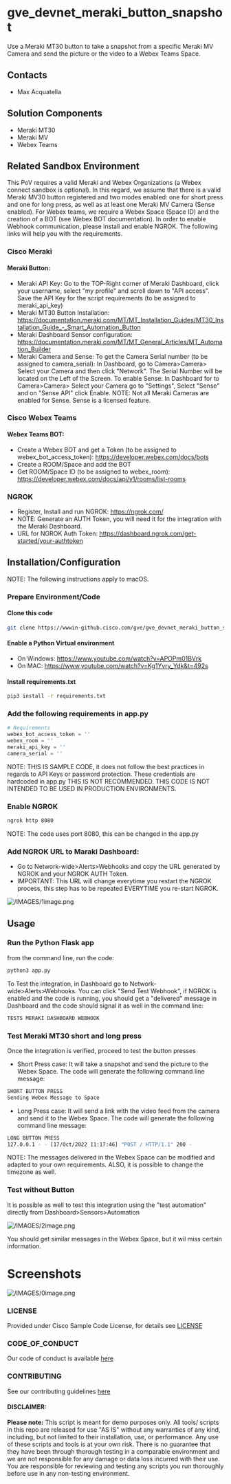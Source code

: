 # gve_devnet_meraki_button_snapshot
Use a Meraki MT30 button to take a snapshot from a specific Meraki MV Camera and send the picture or the video to a Webex Teams Space.

## Contacts
* Max Acquatella

## Solution Components
* Meraki MT30
* Meraki MV
* Webex Teams

## Related Sandbox Environment
This PoV requires a valid Meraki and Webex Organizations (a Webex connect sandbox is optional). In this regard, we assume that there is 
a valid Meraki MV30 button registered and two modes enabled: one for short press and one for long press, as well as at
least one Meraki MV Camera (Sense enabled). For Webex teams, we require a Webex Space (Space ID) and the creation of a BOT (see 
Webex BOT documentation). In order to enable Webhook communication, please install and enable NGROK. The following links 
will help you with the requirements. 

### Cisco Meraki
#### Meraki Button: 
* Meraki API Key:
Go to the TOP-Right corner of Meraki Dashboard, click your username, select "my profile" and scroll down to "API access". Save the API Key for the script requirements (to be assigned to meraki_api_key)
* Meraki MT30 Button Installation:
https://documentation.meraki.com/MT/MT_Installation_Guides/MT30_Installation_Guide_-_Smart_Automation_Button
* Meraki Dashboard Sensor configuration:
https://documentation.meraki.com/MT/MT_General_Articles/MT_Automation_Builder
* Meraki Camera and Sense:
To get the Camera Serial number (to be assigned to camera_serial): In Dashboard, go to Camera>Camera> Select your Camera and then click "Network". The Serial Number will be located on the Left of the Screen.
To enable Sense: In Dashboard for to Camera>Camera> Select your Camera go to "Settings", Select "Sense" and on "Sense API" click Enable. 
NOTE: Not all Meraki Cameras are enabled for Sense. Sense is a licensed feature. 

### Cisco Webex Teams
#### Webex Teams BOT:
* Create a Webex BOT and get a Token (to be assigned to webex_bot_access_token):
https://developer.webex.com/docs/bots
* Create a ROOM/Space and add the BOT
* Get ROOM/Space ID (to be assigned to webex_room):
https://developer.webex.com/docs/api/v1/rooms/list-rooms

### NGROK
* Register, Install and run NGROK:
https://ngrok.com/
* NOTE: Generate an AUTH Token, you will need it for the integration with the Meraki Dashboard.
* URL for NGROK Auth Token: https://dashboard.ngrok.com/get-started/your-authtoken


## Installation/Configuration
NOTE: The following instructions apply to macOS.

### Prepare Environment/Code
#### Clone this code
```bash
git clone https://wwwin-github.cisco.com/gve/gve_devnet_meraki_button_snapshot.git
```

#### Enable a Python Virtual environment
* On Windows: https://www.youtube.com/watch?v=APOPm01BVrk
* On MAC: https://www.youtube.com/watch?v=Kg1Yvry_Ydk&t=492s

#### Install requirements.txt
```bash
pip3 install -r requirements.txt
```

### Add the following requirements in app.py

```python
# Requirements
webex_bot_access_token = ''
webex_room = ''
meraki_api_key = ''
camera_serial = ''

```
NOTE: THIS IS SAMPLE CODE, it does not follow the best practices in regards to API Keys or password protection. 
These credentials are hardcoded in app.py THIS IS NOT RECOMMENDED.
THIS CODE IS NOT INTENDED TO BE USED IN PRODUCTION ENVIRONMENTS.

### Enable NGROK
```bash
ngrok http 8080
```
NOTE: The code uses port 8080, this can be changed in the app.py

### Add NGROK URL to Maraki Dashboard:
* Go to Network-wide>Alerts>Webhooks and copy the URL generated by NGROK and your NGROK AUTH Token. 
* IMPORTANT: This URL will change everytime you restart the NGROK process, this step has to be repeated EVERYTIME you re-start NGROK.

![/IMAGES/1image.png](/IMAGES/1image.png)

## Usage

### Run the Python Flask app

from the command line, run the code: 

```bash
python3 app.py
```

To Test the integration, in Dashboard go to Network-wide>Alerts>Webhooks. You can click "Send Test Webhook", 
if NGROK is enabled and the code is running, you should get a "delivered" message in Dashboard and the code should signal it as well in the command line:

```bash
TESTS MERAKI DASHBOARD WEBHOOK
```



### Test Meraki MT30 short and long press
Once the integration is verified, proceed to test the button presses

* Short Press case: It will take a snapshot and send the picture to the Webex Space. The code will generate the following command line message:
```bash
SHORT BUTTON PRESS
Sending Webex Message to Space
```
* Long Press case: It will send a link with the video feed from the camera and send it to the Webex Space. The code will generate the following command line message:
```bash
LONG BUTTON PRESS
127.0.0.1 - - [17/Oct/2022 11:17:46] "POST / HTTP/1.1" 200 -
```
NOTE: The messages delivered in the Webex Space can be modified and adapted to your own requirements. ALSO, it is possible to change the timezone as well.

### Test without Button
It is possible as well to test this integration using the "test automation" directly from Dashboard>Sensors>Automation

![/IMAGES/2image.png](/IMAGES/2image.png)

You should get similar messages in the Webex Space, but it wil miss certain information. 

# Screenshots

![/IMAGES/0image.png](/IMAGES/0image.png)

### LICENSE

Provided under Cisco Sample Code License, for details see [LICENSE](LICENSE.md)

### CODE_OF_CONDUCT

Our code of conduct is available [here](CODE_OF_CONDUCT.md)

### CONTRIBUTING

See our contributing guidelines [here](CONTRIBUTING.md)

#### DISCLAIMER:
<b>Please note:</b> This script is meant for demo purposes only. All tools/ scripts in this repo are released for use "AS IS" without any warranties of any kind, including, but not limited to their installation, use, or performance. Any use of these scripts and tools is at your own risk. There is no guarantee that they have been through thorough testing in a comparable environment and we are not responsible for any damage or data loss incurred with their use.
You are responsible for reviewing and testing any scripts you run thoroughly before use in any non-testing environment.